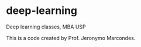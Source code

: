 # deep-learning
Deep learning classes, MBA USP

This is a code created by Prof. Jeronymo Marcondes.
